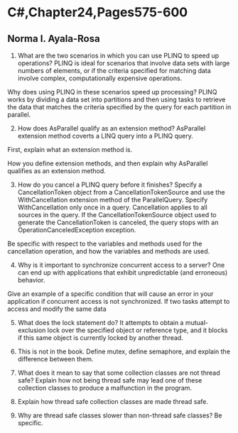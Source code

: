 # C#,Chapter24,Pages575-600

## Norma I. Ayala-Rosa

1. What are the two scenarios in which you can use PLINQ to speed up operations?
PLINQ is ideal for scenarios that involve data sets with large numbers of elements, or
if the criteria specified for matching data involve complex, computationally expensive operations.

Why does using PLINQ in these scenarios speed up processing?
PLINQ works by dividing a data set into partitions and then using tasks to retrieve the data that matches the criteria specified by the query for each partition in parallel.

2. How does AsParallel qualify as an extension method?
AsParallel extension method coverts a LINQ query into a PLINQ query.

First, explain what an extension method is.


How you define extension methods, and then explain why AsParallel qualifies as an extension method.

3. How do you cancel a PLINQ query before it finishes?
Specify a CancellationToken object from a CancellationTokenSource and use the WithCancellation extension method of the ParallelQuery. Specify WithCancellation only once in a query.  Cancellation applies to all sources in the query.  If the CancellationTokenSource object used to generate the CancellationToken is canceled, the query stops with an OperationCanceledException exception.

Be specific with respect to the variables and methods used for the cancellation operation, and how the variables and methods are used.

4. Why is it important to synchronize concurrent access to a server?
One can end up with applications that exhibit unpredictable (and erroneous) behavior.

Give an example of a specific condition that will cause an error in your application if concurrent access is not synchronized.
If two tasks attempt to access and modify the same data

5. What does the lock statement do?
It attempts to obtain a mutual-exclusion lock over the specified object or reference type, and it blocks if this same object is currently locked by another thread.

6. This is not in the book. Define mutex, define semaphore, and explain the difference between them.

7. What does it mean to say that some collection classes are not thread safe? Explain how not being thread safe may lead one of these collection classes to produce a malfunction in the program.

8. Explain how thread safe collection classes are made thread safe.

9. Why are thread safe classes slower than non-thread safe classes? Be specific.
 